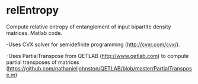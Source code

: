 relEntropy
==========

Compute relative entropy of entanglement of input bipartite density matrices. Matlab code. 

-Uses CVX solver for semidefinite programming (http://cvxr.com/cvx/). 

-Uses PartialTranspose from QETLAB (http://www.qetlab.com) to compute partial transposes of matrices (https://github.com/nathanieljohnston/QETLAB/blob/master/PartialTranspose.m)
